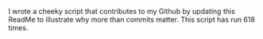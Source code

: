 I wrote a cheeky script that contributes to my Github by updating this ReadMe to illustrate why more than commits matter. This script has run 618 times.